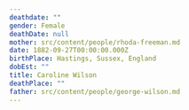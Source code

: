 ```yaml
---
deathdate: ""
gender: Female
deathDate: null
mother: src/content/people/rhoda-freeman.md
date: 1882-09-27T00:00:00.000Z
birthPlace: Hastings, Sussex, England
dobEst: ""
title: Caroline Wilson
deathPlace: ""
father: src/content/people/george-wilson.md
---
```

